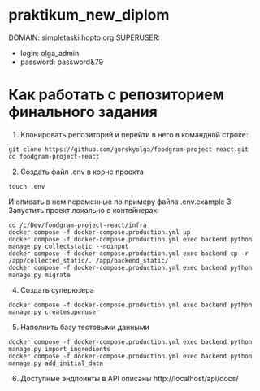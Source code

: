 # praktikum_new_diplom
DOMAIN: simpletaski.hopto.org
SUPERUSER:
- login: olga_admin
- password: password&79


# Как работать с репозиторием финального задания
1. Клонировать репозиторий и перейти в него в командной строке:
```
git clone https://github.com/gorskyolga/foodgram-project-react.git
cd foodgram-project-react
```
2. Создать файл .env в корне проекта
```
touch .env
```
И описать в нем переменные по примеру файла .env.example
3. Запустить проект локально в контейнерах:
```
cd /c/Dev/foodgram-project-react/infra
docker compose -f docker-compose.production.yml up
docker compose -f docker-compose.production.yml exec backend python manage.py collectstatic --noinput
docker compose -f docker-compose.production.yml exec backend cp -r /app/collected_static/. /app/backend_static/
docker compose -f docker-compose.production.yml exec backend python manage.py migrate

```
4. Создать суперюзера
```
docker compose -f docker-compose.production.yml exec backend python manage.py createsuperuser
```
5. Наполнить базу тестовыми данными
```
docker compose -f docker-compose.production.yml exec backend python manage.py import_ingredients
docker compose -f docker-compose.production.yml exec backend python manage.py add_initial_data
```
6. Доступные эндпоинты в API описаны http://localhost/api/docs/